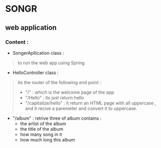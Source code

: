 # SONGR
## web application
### Content :
* SongerApllication class :
> to run the web app using Spring
>
* HelloController class :
> its the router of the following end point :
>   * "/" : which is the welcome page of the app
>   * "/Hello" : its just return hello
>   * "/capitalize/hello" : it return an HTML page with all uppercase , and it recive a paremeter and convert it to uppercase.
* "/album" : retrive three of album contains :
    * the artist of the album
    * the title of the album
    * how many song in it
    * how much long this album
